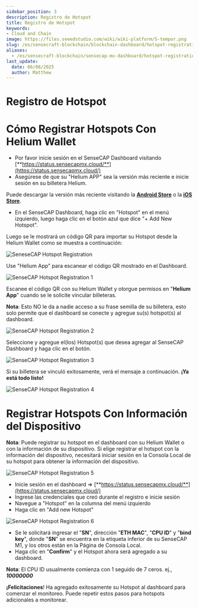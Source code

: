 ```yaml
---
sidebar_position: 3
description: Registro de Hotspot
title: Registro de Hotspot
keywords:
- Cloud and Chain
image: https://files.seeedstudio.com/wiki/wiki-platform/S-tempor.png
slug: /es/sensecraft-blockchain/blockchain-dashboard/hotspot-registration
aliases:
  - /es/sensecraft-blockchain/sensecap-mx-dashboard/hotspot-registration
last_update:
  date: 06/06/2025
  author: Matthew
---
```


# Registro de Hotspot

**Cómo Registrar Hotspots Con Helium Wallet**
===============================================

*    Por favor inicie sesión en el SenseCAP Dashboard visitando [**https://status.sensecapmx.cloud/**](https://status.sensecapmx.cloud/)
*    Asegúrese de que su "Helium APP" sea la versión más reciente e inicie sesión en su billetera Helium.

Puede descargar la versión más reciente visitando la [**Android Store**](https://play.google.com/store/apps/details?id=com.helium.wallet&hl=en_US) o la [**iOS Store**](https://apps.apple.com/app/id1450463605).

*   En el SenseCAP Dashboard, haga clic en "Hotspot" en el menú izquierdo, luego haga clic en el botón azul que dice "+ Add New Hotspot".

Luego se le mostrará un código QR para importar su Hotspot desde la Helium Wallet como se muestra a continuación:

![SeneseCAP Hotspot Registration](https://www.sensecapmx.com/wp-content/uploads/2022/07/dash-qr.png)

Use "Helium App" para escanear el código QR mostrado en el Dashboard.

![SenseCAP Hotspot Registration 1](https://www.sensecapmx.com/wp-content/uploads/2022/07/step-1-register.png)

Escanee el código QR con su Helium Wallet y otorgue permisos en "**Helium App**" cuando se le solicite vincular billeteras.

**Nota**: Esto NO le da a nadie acceso a su frase semilla de su billetera, esto solo permite que el dashboard se conecte y agregue su(s) hotspot(s) al dashboard.

![SenseCAP Hotspot Registration 2](https://www.sensecapmx.com/wp-content/uploads/2022/07/step-2-register.png)

Seleccione y agregue el(los) Hotspot(s) que desea agregar al SenseCAP Dashboard y haga clic en el botón.

![SenseCAP Hotspot Registration 3](https://www.sensecapmx.com/wp-content/uploads/2022/07/step-3-register.png)

Si su billetera se vinculó exitosamente, verá el mensaje a continuación. **¡Ya está todo listo!**

![SenseCAP Hotspot Registration 4](https://www.sensecapmx.com/wp-content/uploads/2022/07/step-4-register.png)

**Registrar Hotspots Con Información del Dispositivo**
=============================================

**Nota**: Puede registrar su hotspot en el dashboard con su Helium Wallet o con la información de su dispositivo. Si elige registrar el hotspot con la información del dispositivo, necesitará iniciar sesión en la Consola Local de su hotspot para obtener la información del dispositivo.

![SenseCAP Hotspot Registration 5](https://www.sensecapmx.com/wp-content/uploads/2022/07/image-6-1.png)

*   Inicie sesión en el dashboard ⇒ [**https://status.sensecapmx.cloud/**](https://status.sensecapmx.cloud/)
*   Ingrese las credenciales que creó durante el registro e inicie sesión
*   Navegue a "Hotspot" en la columna del menú izquierdo
*   Haga clic en "Add new Hotspot"

![SenseCAP Hotspot Registration 6](https://www.sensecapmx.com/wp-content/uploads/2022/07/image-7-1.png)

*   Se le solicitará ingresar el "**SN**", dirección "**ETH MAC**", "**CPU ID**" y "**bind key**", donde "**SN**" se encuentra en la etiqueta inferior de su SenseCAP M1, y los otros están en la Página de Consola Local.
*   Haga clic en "**Confirm**" y el Hotspot ahora será agregado a su dashboard.

**Nota**: El CPU ID usualmente comienza con 1 seguido de 7 ceros. ej., _**10000000**_

**¡Felicitaciones**! Ha agregado exitosamente su Hotspot al dashboard para comenzar el monitoreo. Puede repetir estos pasos para hotspots adicionales a monitorear.
